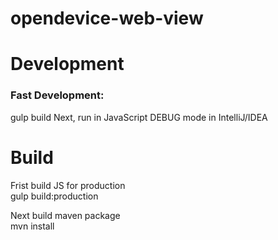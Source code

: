 opendevice-web-view
===============

# Development

### Fast Development: 
gulp build
Next, run in JavaScript DEBUG mode in IntelliJ/IDEA

# Build

Frist build JS for production  
gulp build:production

Next build maven package  
mvn install




